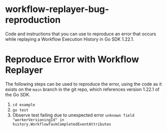 # workflow-replayer-bug-reproduction
Code and instructions that you can use to reproduce an error that 
occurs while replaying a Workflow Execution History in Go SDK 1.22.1.

# Reproduce Error with Workflow Replayer

The following steps can be used to reproduce the error, using
the code as it exists on the `main` branch in the git repo,
which references version 1.22.1 of the Go SDK.

1. `cd example`
2. `go test`
3. Observe test failing due to unexpected error
   `unknown field "workerVersioningId" in history.WorkflowTaskCompletedEventAttributes`


